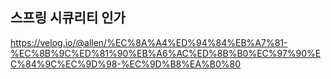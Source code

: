 ## 스프링 시큐리티 인가
https://velog.io/@allen/%EC%8A%A4%ED%94%84%EB%A7%81-%EC%8B%9C%ED%81%90%EB%A6%AC%ED%8B%B0%EC%97%90%EC%84%9C%EC%9D%98-%EC%9D%B8%EA%B0%80
